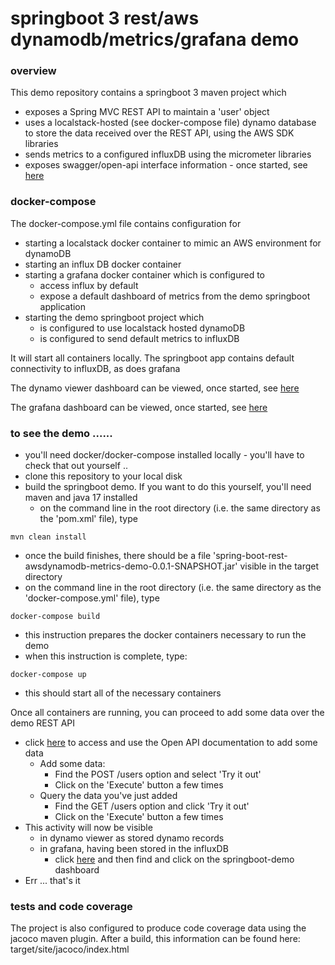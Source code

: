 # springboot 3 rest/aws dynamodb/metrics/grafana demo

### overview
This demo repository contains a springboot 3 maven project which

* exposes a Spring MVC REST API to maintain a 'user' object
* uses a localstack-hosted (see docker-compose file) dynamo database to store the data received over the REST API, using the AWS SDK libraries
* sends metrics to a configured influxDB using the micrometer libraries 
* exposes swagger/open-api interface information - once started, see [here](http://localhost:8080/swagger-ui.html)

### docker-compose
The docker-compose.yml file contains configuration for
* starting a localstack docker container to mimic an AWS environment for dynamoDB
* starting an influx DB docker container
* starting a grafana docker container which is configured to 
  * access influx by default
  * expose a default dashboard of metrics from the demo springboot application
* starting the demo springboot project which
  * is configured to use localstack hosted dynamoDB
  * is configured to send default metrics to influxDB

It will start all containers locally. The springboot app contains default connectivity to influxDB, as does grafana

The dynamo viewer dashboard can be viewed, once started, see [here](http://localhost:8001)

The grafana dashboard can be viewed, once started, see [here](http://localhost:3000)

### to see the demo ......
* you'll need docker/docker-compose installed locally - you'll have to check that out yourself ..
* clone this repository to your local disk
* build the springboot demo. If you want to do this yourself, you'll need maven and java 17 installed
  * on the command line in the root directory (i.e. the same directory as the 'pom.xml' file), type
```agsl
mvn clean install
```
* once the build finishes, there should be a file 'spring-boot-rest-awsdynamodb-metrics-demo-0.0.1-SNAPSHOT.jar' visible in the target directory
* on the command line in the root directory (i.e. the same directory as the 'docker-compose.yml' file), type
```agsl
docker-compose build
```
* this instruction prepares the docker containers necessary to run the demo
* when this instruction is complete, type:
```agsl
docker-compose up
```
* this should start all of the necessary containers

Once all containers are running, you can proceed to add some data over the demo REST API
* click [here](http://localhost:3000/swagger-ui.html) to access and use the Open API documentation to add some data 
  * Add some data:
    * Find the POST /users option and select 'Try it out'
    * Click on the 'Execute' button a few times
  * Query the data you've just added
    * Find the GET /users option and click 'Try it out'
    * Click on the 'Execute' button a few times
* This activity will now be visible
  * in dynamo viewer as stored dynamo records
  * in grafana, having been stored in the influxDB
    * click [here](http://localhost:3000) and then find and click on the springboot-demo dashboard
* Err ... that's it

### tests and code coverage
The project is also configured to produce code coverage data using the jacoco maven plugin.
After a build, this information can be found here: target/site/jacoco/index.html
